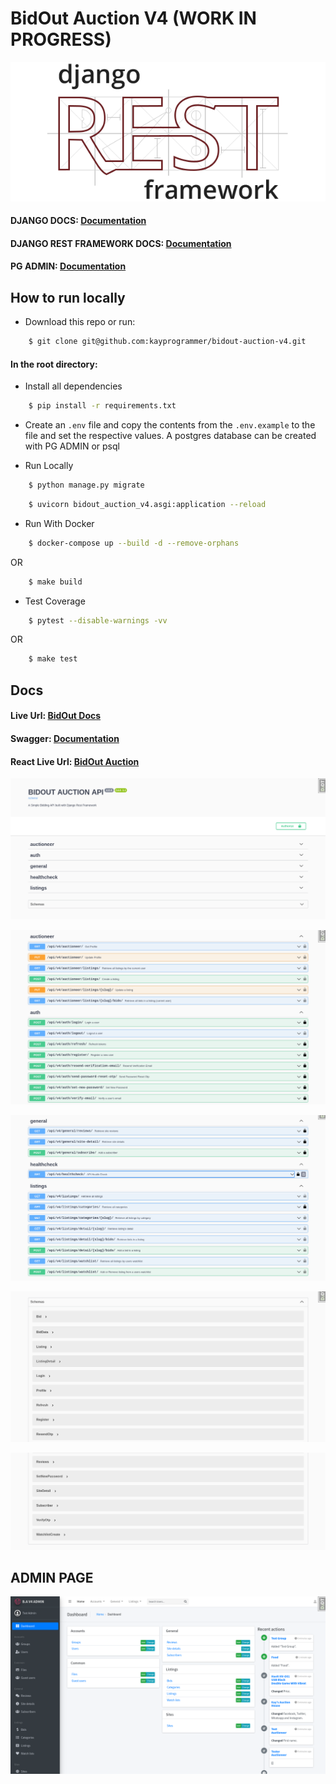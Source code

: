 # BidOut Auction V4 (WORK IN PROGRESS)

![alt text](https://github.com/kayprogrammer/bidout-auction-v4/blob/main/display/django.png?raw=true)


#### DJANGO DOCS: [Documentation](https://docs.djangoproject.com/en/4.2/)
#### DJANGO REST FRAMEWORK DOCS: [Documentation](https://www.django-rest-framework.org/)

#### PG ADMIN: [Documentation](https://pgadmin.org) 


## How to run locally

* Download this repo or run: 
```bash
    $ git clone git@github.com:kayprogrammer/bidout-auction-v4.git
```

#### In the root directory:
- Install all dependencies
```bash
    $ pip install -r requirements.txt
```
- Create an `.env` file and copy the contents from the `.env.example` to the file and set the respective values. A postgres database can be created with PG ADMIN or psql

- Run Locally
```bash
    $ python manage.py migrate 
```
```bash
    $ uvicorn bidout_auction_v4.asgi:application --reload
```

- Run With Docker
```bash
    $ docker-compose up --build -d --remove-orphans
```
OR
```bash
    $ make build
```

- Test Coverage
```bash
    $ pytest --disable-warnings -vv
```
OR
```bash
    $ make test
```

## Docs
#### Live Url: [BidOut Docs](https://bidout-drf-api.cleverapps.io/) 
#### Swagger: [Documentation](https://swagger.io/docs/)
#### React Live Url: [BidOut Auction](https://bidout3.netlify.app) 


![alt text](https://github.com/kayprogrammer/bidout-auction-v4/blob/main/display/display1.png?raw=true)

![alt text](https://github.com/kayprogrammer/bidout-auction-v4/blob/main/display/display2.png?raw=true)

![alt text](https://github.com/kayprogrammer/bidout-auction-v4/blob/main/display/display3.png?raw=true)

![alt text](https://github.com/kayprogrammer/bidout-auction-v4/blob/main/display/display4.png?raw=true)

![alt text](https://github.com/kayprogrammer/bidout-auction-v4/blob/main/display/display5.png?raw=true)

## ADMIN PAGE
![alt text](https://github.com/kayprogrammer/bidout-auction-v4/blob/main/display/admin.png?raw=true)